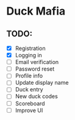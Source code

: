 # Duck Mafia

## TODO:
- [x] Registration
- [x] Logging in
- [ ] Email verification
- [ ] Password reset
- [ ] Profile info
- [ ] Update display name
- [ ] Duck entry
- [ ] New duck codes
- [ ] Scoreboard
- [ ] Improve UI
